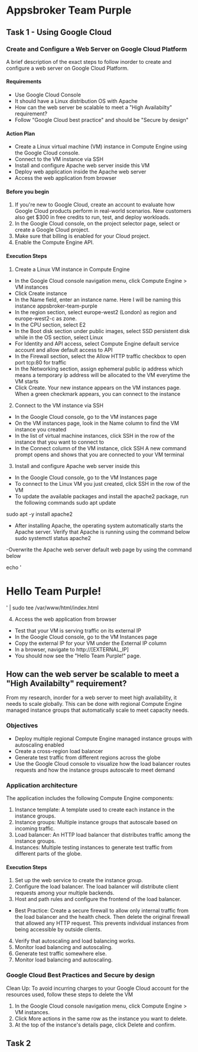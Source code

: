 
# Appsbroker Team Purple

## Task 1 - Using Google Cloud  

### Create and Configure a Web Server on Google Cloud Platform

A brief description of the exact steps to follow inorder to create and configure a web server on Google Cloud Platform.

#### Requirements

- Use Google Cloud Console
- It should have a Linux distribution OS with Apache
- How can the web server be scalable to meet a "High Availabilty" requirement?
- Follow "Google Cloud best practice" and should be "Secure by design"

#### Action Plan

- Create a Linux virtual machine (VM) instance in Compute Engine using the Google Cloud console.
- Connect to the VM instance via SSH
- Install and configure Apache web server inside this VM
- Deploy web application inside the Apache web server
- Access the web application from browser

#### Before you begin

1. If you're new to Google Cloud, create an account to evaluate how Google Cloud products perform in real-world scenarios. New customers also get $300 in free credits to run, test, and deploy workloads.
2. In the Google Cloud console, on the project selector page, select or create a Google Cloud project.
3. Make sure that billing is enabled for your Cloud project.
4. Enable the Compute Engine API.

#### Execution Steps

1. Create a Linux VM instance in Compute Engine 
- In the Google Cloud console navigation menu, click Compute Engine > VM instances
- Click Create instance
- In the Name field, enter an instance name. Here I will be naming this instance appsbroker-team-purple
- In the region section, select europe-west2 (London) as region and europe-west2-c as zone.
- In the CPU section, select E2
- In the Boot disk section under public images, select SSD persistent disk while in the OS section, select Linux
- For Identity and API access, select Compute Engine default service account and allow default access to API
- In the Firewall section, select  the Allow HTTP traffic checkbox to open port tcp:80 for traffic
- In the Networking section, assign ephemeral public ip address which means a temporary ip address will be allocated to the VM everytime the VM starts
- Click Create.
Your new instance appears on the VM instances page. When a green checkmark appears, you can connect to the instance

2. Connect to the VM instance via SSH
- In the Google Cloud console, go to the VM instances page
- On the VM instances page, look in the Name column to find the VM instance you created
- In the list of virtual machine instances, click SSH in the row of the instance that you want to connect to
- In the Connect column of the VM instance, click SSH
A new command prompt opens and shows that you are connected to your VM terminal

3. Install and configure Apache web server inside this 
- In the Google Cloud console, go to the VM Instances page
- To connect to the Linux VM you just created, click SSH in the row of the VM
- To update the available packages and install the apache2 package, run the following commands
sudo apt update

sudo apt -y install apache2

- After installing Apache, the operating system automatically starts the Apache server. Verify that Apache is running using the command below
sudo systemctl status apache2

-Overwrite the Apache web server default web page by using the command below

echo '<!doctype html><html><body><h1>Hello Team Purple!</h1></body></html>' | sudo tee /var/www/html/index.html

4. Access the web application from browser
- Test that your VM is serving traffic on its external IP
- In the Google Cloud console, go to the VM Instances page
- Copy the external IP for your VM under the External IP column
- In a browser, navigate to http://[EXTERNAL_IP]
- You should now see the "Hello Team Purple!" page.

## How can the web server be scalable to meet a "High Availabilty" requirement?

From my research, inorder for a web server to meet high availability, it needs to scale globally. This can be done with regional Compute Engine managed instance groups that automatically scale to meet capacity needs.

### Objectives

- Deploy multiple regional Compute Engine managed instance groups with autoscaling enabled
- Create a cross-region load balancer
- Generate test traffic from different regions across the globe
- Use the Google Cloud console to visualize how the load balancer routes requests and how the instance groups autoscale to meet demand

### Application architecture

The application includes the following Compute Engine components:

1. Instance template: A template used to create each instance in the instance groups.
2. Instance groups: Multiple instance groups that autoscale based on incoming traffic.
3. Load balancer: An HTTP load balancer that distributes traffic among the instance groups.
4. Instances: Multiple testing instances to generate test traffic from different parts of the globe.

#### Execution Steps

1. Set up the web service to create the instance group.
2. Configure the load balancer. The load balancer will distribute client requests among your multiple backends.
3. Host and path rules and configure the frontend of the load balancer.
- Best Practice: Create a secure firewall to allow only internal traffic from the load balancer and the health check. Then delete the original firewall that allowed any HTTP request. This prevents individual instances from being accessible by outside clients.
4. Verify that autoscaling and load balancing works.
5. Monitor load balancing and autoscaling.
6. Generate test traffic somewhere else.
7. Monitor load balancing and autoscaling.

### Google Cloud Best Practices and Secure by design
Clean Up: To avoid incurring charges to your Google Cloud account for the resources used, follow these steps to delete the VM

1. In the Google Cloud console navigation menu, click Compute Engine > VM instances.
2. Click More actions in the same row as the instance you want to delete.
3. At the top of the instance's details page, click Delete and confirm.


## Task 2


